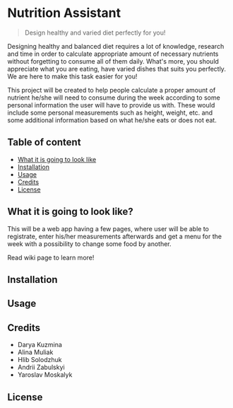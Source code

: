# Nutrition Assistant
> Design healthy and varied diet perfectly for you! 

Designing healthy and balanced diet requires a lot of knowledge, research and time in order to  calculate appropriate amount of necessary nutrients without forgetting to consume all of them daily. What's more, you should appreciate what you are eating, have varied dishes that suits you perfectly. We are here to make this task easier for you!

This project will be created to help people calculate a proper amount of nutrient he/she will need to consume during the week according to some personal information the user will have to provide us with. These would include some personal measurements such as height, weight, etc. and some additional information based on what he/she eats or does not eat.


## Table of content
* [What it is going to look like](#what-it-is-going-to-look-like%3F)
* [Installation](#installation)
* [Usage](#usage)
* [Credits](#credits)
* [License](#license)

## What it is going to look like?
This will be a web app having a few pages, where user will be able to registrate, enter his/her measurements afterwards and get a menu for the week with a possibility to change some food by another. 

Read wiki page to learn more!

## Installation

## Usage

## Credits
* Darya Kuzmina
* Alina Muliak
* Hlib Solodzhuk
* Andrii Zabulskyi
* Yaroslav Moskalyk

## License

